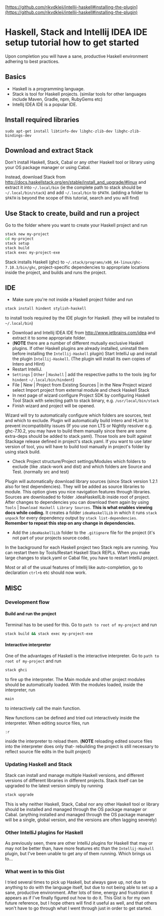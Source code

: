 [https://github.com/rikvdkleij/intellij-haskell#installing-the-plugin](https://github.com/rikvdkleij/intellij-haskell#installing-the-plugin)

# Haskell, Stack and Intellij IDEA IDE setup tutorial how to get started
Upon completion you will have a sane, productive Haskell environment adhering to best practices.

## Basics
* Haskell is a programming language. 
* Stack is tool for Haskell projects. (similar tools for other languages include Maven, Gradle, npm, RubyGems etc)
* Intellij IDEA IDE is a popular IDE.

## Install required libraries
`sudo apt-get install libtinfo-dev libghc-zlib-dev libghc-zlib-bindings-dev`

## Download and extract Stack
Don't install Haskell, Stack, Cabal or any other Haskell tool or library using your OS package manager or using Cabal.

Instead, download Stack from http://docs.haskellstack.org/en/stable/install_and_upgrade/#linux and extract it into `~/.local/bin` (ie the complete path to stack should be `~/.local/bin/stack`) and add `~/.local/bin` to `$PATH`. (adding a folder to `$PATH` is beyond the scope of this tutorial, search and you will find)

## Use Stack to create, build and run a project
Go to the folder where you want to create your Haskell project and run
```bash
stack new my-project
cd my-project
stack setup
stack build
stack exec my-project-exe
```
Stack installs Haskell (ghc) to `~/.stack/programs/x86_64-linux/ghc-7.10.3/bin/ghc`, project-specific dependencies to appropriate locations inside the project, and builds and runs the project.

## IDE
* Make sure you're not inside a Haskell project folder and run
```bash
stack install hindent stylish-haskell
```
to install tools required by the IDE plugin for Haskell. (they will be installed to `~/.local/bin`)

* Download and Intellij IDEA IDE from http://www.jetbrains.com/idea and extract it to some appropriate folder. 
* (**NOTE** there are a number of different mutually exclusive Haskell plugins. If other Haskell plugins are already installed, uninstall them before installing the `Intellij-Haskell` plugin) Start IntelliJ up and install the plugin `Intellij-Haskell`. (The plugin will install its own copies of Intero and Hlint)
* Restart IntelliJ.
* `Settings` | `Other` | `Haskell` | add the respective paths to the tools (eg for `hindent` `~/.local/bin/hindent`)
* File | New | Project from Existing Sources | in the New Project wizard select Import project from external module and check Haskell Stack
* In next page of wizard configure Project SDK by configuring Haskell Tool Stack with selecting path to stack binary, e.g. `/usr/local/bin/stack`
* Finish wizard and project will be opened. 


Wizard will try to automatically configure which folders are sources, test and which to exclude. Plugin will automatically build Intero and HLint to prevent incompatibility issues (If you use non LTS or Nightly resolver e.g. ghc-7.10.2, you may have to build them manually since there are some extra-deps should be added to stack.yaml). Those tools are built against Stackage release defined in project's stack.yaml. If you want to use later version of tool, you will have to build tool manually in project's folder by using stack build.

* Check Project structure/Project settings/Modules which folders to exclude (like .stack-work and dist) and which folders are Source and Test. (normally src and test) 

Plugin will automatically download library sources (since Stack version 1.2.1 also for test dependencies). They will be added as source libraries to module. This option gives you nice navigation features through libraries. Sources are downloaded to folder .ideaHaskellLib inside root of project. After changes to dependencies you can download them again by using `Tools` | `Download Haskell Library Sources`. **This is what enables viewing docs while coding.** It creates a folder `ideaHaskellLib` in which it runs `stack unpack` for every dependency output by `stack list-dependencies`. **Remember to repeat this step on any change in dependencies.** 

* Add the `ideaHaskellLib` folder to the `.gitignore` file for the project (it's not part of your projects source code).

In the background for each Haskell project two Stack repls are running. You can restart them by Tools/Restart Haskell Stack REPLs. When you make large changes to stack.yaml or Cabal file, you have to restart IntelliJ project.

Most or all of the usual features of Intellij like auto-completion, go to declaration `ctrl+b` etc should now work.

## MISC
### Development flow
#### Build and run the project
Terminal has to be used for this. Go to `path to root of my-project` and run 
```bash
stack build && stack exec my-project-exe
```
#### Interactive interpreter
One of the advantages of Haskell is the interactive interpreter. Go to `path to root of my-project` and run
```bash
stack ghci
```
to fire up the interpreter. The Main module and other project modules should be automatically loaded. With the modules loaded, inside the interpreter, run
```bash
main
```
to interactively call the main function. 

New functions can be defined and tried out interactively inside the interpreter. When editing source files, run
```bash
:r
```
inside the interpreter to reload them. (**NOTE** reloading edited source files into the interpreter does only that- rebuilding the project is still necessary to reflect source file edits in the built project)

### Updating Haskell and Stack
Stack can install and manage multiple Haskell versions, and different versions of different libraries in different projects. Stack itself can be upgraded to the latest version simply by running
```bash
stack upgrade
```
This is why neither Haskell, Stack, Cabal nor any other Haskell tool or library should be installed and managed through the OS package manager or Cabal. (anything installed and managed through the OS package manager will be a single, global version, and the versions are often lagging severely)

### Other IntelliJ plugins for Haskell
As previously seen, there are other IntelliJ plugins for Haskell that may or may not be better than, have more features etc than the `Intellij-Haskell` plugin, but I've been unable to get any of them running. Which brings us to...

### What went in to this Gist
I tried several times to pick up Haskell, but always gave up, not due to anything to do with the language itself, but due to not being able to set up a sane, productive environment. After lots of time, energy and frustration it appears as if I've finally figured out how to do it. This Gist is for my own future reference, but I hope others will find it useful as well, and that others won't have to go through what I went through just in order to get started.
